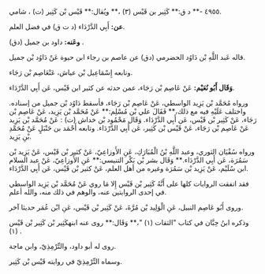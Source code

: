 ٤٩٥٥ -** د ق:** كَثِير بن قَيْس (٣) ،** ويُقال:** قَيْس بْن كَثِير (ت) ، شامي.

**عن:** أَبِي الدَّرْدَاء (د ت ق) في فضل العلم.

**وعَنه:** داود بن جميل (دق) .

قاله عَبد اللَّهِ بْن دَاوُد الحضرمي (دق) عن عاصم بن رجاء ابن حيوة عَنْ دَاوُد بْن جميل.

وتابعه إِسْمَاعِيل بْن عياش، عَنْعَاصِم بْن رَجَاء.

**وَقَال أَبُو نُعَيْم:** عَنْ عَاصِم بْن رَجَاء، عمن حدثه عن كثير ابن قَيْس، عَن أَبِي الدَّرْدَاء.

ورواه مُحَمَّد بْن يَزِيد الواسطي، عَنْ عَاصِم بْن رَجَاء، فأسقط دَاوُد بْن جميل من إسناده. واختلف عَلَيْهِ فيه مع ذلك،** فَقَالَ علي بْن مُسْلِم:** عَنْ مُحَمَّد بْن يَزِيد، عَنْ عَاصِم بْن رَجَاء، عَنْ كَثِير بْن قَيْس، عَن أَبِي الدَّرْدَاء. وَقَال مَحْمُود بْن خداش (ت) : عَنْ مُحَمَّد بْن يَزِيد عَنْ عَاصِم بْن رَجَاء، عَنْ قَيْس بْن كَثِير، عَن أَبِي الدَّرْدَاء. وتابعه أَحْمَد بن حَنْبَلٍ عَنْ مُحَمَّدِ بْنِ يَزِيد.

ورواه سُفْيَان الثوري، وعبد اللَّهِ بْنُ الْمُبَارَكِ، عَنِ الأَوزاعِيّ، عَنْ كثير بْن قَيْس، عَنْ يَزِيد بْن سَمُرَة، عَن أَبِي الدَّرْدَاء.** وَقَال بشر بْن بَكْر التنيسي:** عَنِ الأَوزاعِيّ، عَنْ عبد السلام ابن سُلَيْم، عَنْ يَزِيد بْن سَمُرَة وغيره من أهل العلم، عَنْ كثير بْن قَيْس، عَن أَبِي الدَّرْدَاء.

فقد اتفقت الروايات كلها على أَنَّهُ كَثِير بْن قَيْس إِلا مَا روي عَنْ مُحَمَّد بْن يَزِيد الواسطي في إحدى الروايتين عنه، والوهم في ذلك منه، والله أعلم.

وروى أَبُو عَاصِم النبيل، عَنِ الْوَلِيد بْن مُرَّةَ، عَنْ كَثِير بْن قَيْس، عَنِ ابْن عُمَر حديثا آخر.

وذكره ابنُ حِبَّان في كتاب "الثقات (١) "،** وَقَال:** روى عنه ابنهكَثِير بْن كَثِير بْن قَيْس (١) .

روى له أبو داود، والتِّرْمِذِيّ، وابن ماجة.

وسماه التِّرْمِذِيّ في روايته قَيْس بْن كَثِير.